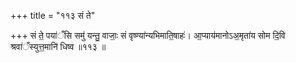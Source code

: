 +++
title = "११३ सं ते"

+++
सं ते॒ पया॑ँसि समु॑ यन्तु॒ वाजाः॒ सं वृष्ण्या॑न्यभिमाति॒षाहः॑। आ॒प्याय॑मानोऽअ॒मृता॑य सोम दि॒वि श्रवा॑ँस्युत्त॒मानि॑ धिष्व ॥११३ ॥